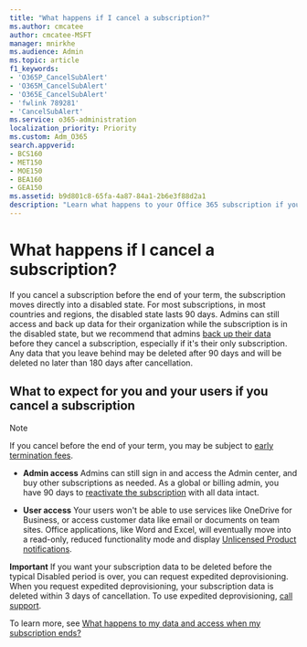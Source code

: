 ```yaml
---
title: "What happens if I cancel a subscription?"
ms.author: cmcatee
author: cmcatee-MSFT
manager: mnirkhe
ms.audience: Admin
ms.topic: article
f1_keywords:
- 'O365P_CancelSubAlert'
- 'O365M_CancelSubAlert'
- 'O365E_CancelSubAlert'
- 'fwlink 789281'
- 'CancelSubAlert'
ms.service: o365-administration
localization_priority: Priority
ms.custom: Adm_O365
search.appverid:
- BCS160
- MET150
- MOE150
- BEA160
- GEA150
ms.assetid: b9d801c8-65fa-4a87-84a1-2b6e3f88d2a1
description: "Learn what happens to your Office 365 subscription if you cancel it before the end of your term. "
---
```


# What happens if I cancel a subscription?

If you cancel a subscription before the end of your term, the subscription moves directly into a disabled state. For most subscriptions, in most countries and regions, the disabled state lasts 90 days. Admins can still access and back up data for their organization while the subscription is in the disabled state, but we recommend that admins [back up their data](../subscriptions-and-billing/back-up-data-before-switching-plans.md) before they cancel a subscription, especially if it's their only subscription. Any data that you leave behind may be deleted after 90 days and will be deleted no later than 180 days after cancellation. 
  
## What to expect for you and your users if you cancel a subscription

> [!NOTE]
> If you cancel before the end of your term, you may be subject to [early termination fees](early-termination-fees.md). 
  
- **Admin access** Admins can still sign in and access the Admin center, and buy other subscriptions as needed. As a global or billing admin, you have 90 days to [reactivate the subscription](../subscriptions-and-billing/reactivate-your-subscription.md) with all data intact. 
    
- **User access** Your users won't be able to use services like OneDrive for Business, or access customer data like email or documents on team sites. Office applications, like Word and Excel, will eventually move into a read-only, reduced functionality mode and display [Unlicensed Product notifications](https://support.office.com/article/0d23d3c0-c19c-4b2f-9845-5344fedc4380.aspx).
    
 **Important** If you want your subscription data to be deleted before the typical Disabled period is over, you can request expedited deprovisioning. When you request expedited deprovisioning, your subscription data is deleted within 3 days of cancellation. To use expedited deprovisioning, [call support](../contact-support-for-business-products.md).
  
To learn more, see [What happens to my data and access when my subscription ends?](../subscriptions-and-billing/what-if-my-subscription-expires.md)